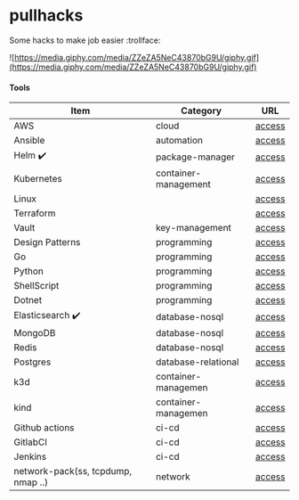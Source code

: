 # pullhacks

Some hacks to make job easier :trollface:

![https://media.giphy.com/media/ZZeZA5NeC43870bG9U/giphy.gif](https://media.giphy.com/media/ZZeZA5NeC43870bG9U/giphy.gif)

#### Tools

Item                                        | Category                      | URL
------------------------------------------- | ------------------------------| ------------------------------|
AWS                                         | cloud                         | [access](https://portswigger.net/web-security)
Ansible                                     | automation                    | [access](https://portswigger.net/web-security)
Helm :heavy_check_mark:                     | package-manager               | [access](https://github.com/apolzek/pullhacks/tree/main/technology-wiki/devops-e-infrastructure/helm)
Kubernetes                                  | container-management          | [access](https://portswigger.net/web-security)
Linux                                       |                               | [access](https://portswigger.net/web-security)
Terraform                                   |                               | [access](https://portswigger.net/web-security)
Vault                                       | key-management                | [access](https://portswigger.net/web-security)
Design Patterns                             | programming                   | [access](https://portswigger.net/web-security)
Go                                          | programming                   | [access](https://portswigger.net/web-security)
Python                                      | programming                   | [access](https://portswigger.net/web-security)
ShellScript                                 | programming                   | [access](https://portswigger.net/web-security)
Dotnet                                      | programming                   | [access](https://portswigger.net/web-security)
Elasticsearch :heavy_check_mark:            | database-nosql                | [access](https://github.com/apolzek/pullhacks/tree/main/tools/elasticsearch)
MongoDB                                     | database-nosql                | [access](https://portswigger.net/web-security)
Redis                                       | database-nosql                | [access](https://portswigger.net/web-security)
Postgres                                    | database-relational           | [access](https://portswigger.net/web-security)
k3d                                         | container-managemen           | [access](https://portswigger.net/web-security)
kind                                        | container-managemen           | [access](https://portswigger.net/web-security)
Github actions                              | ci-cd                         | [access](https://portswigger.net/web-security)
GitlabCI                                    | ci-cd                         | [access](https://portswigger.net/web-security)
Jenkins                                     | ci-cd                         | [access](https://portswigger.net/web-security)
network-pack(ss, tcpdump, nmap ..)          | network                       | [access](https://github.com/apolzek/pullhacks/tree/main/tools/tcpdump)
